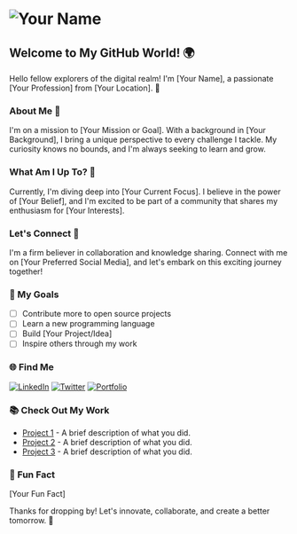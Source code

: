 <!-- Hey there, curious minds! 👋 -->

# ![Your Name](https://your-profile-image-url-here.jpg) 
## Welcome to My GitHub World! 🌍

Hello fellow explorers of the digital realm! I'm [Your Name], a passionate [Your Profession] from [Your Location]. 🚀

### About Me 🙌

I'm on a mission to [Your Mission or Goal]. With a background in [Your Background], I bring a unique perspective to every challenge I tackle. My curiosity knows no bounds, and I'm always seeking to learn and grow.

### What Am I Up To? 🌱

Currently, I'm diving deep into [Your Current Focus]. I believe in the power of [Your Belief], and I'm excited to be part of a community that shares my enthusiasm for [Your Interests].

### Let's Connect 🤝

I'm a firm believer in collaboration and knowledge sharing. Connect with me on [Your Preferred Social Media], and let's embark on this exciting journey together!

### 🚀 My Goals

- [ ] Contribute more to open source projects
- [ ] Learn a new programming language
- [ ] Build [Your Project/Idea]
- [ ] Inspire others through my work

### 🌐 Find Me

[![LinkedIn](https://img.shields.io/badge/LinkedIn-YourName-blue)](https://www.linkedin.com/in/yourname)
[![Twitter](https://img.shields.io/badge/Twitter-YourHandle-blue)](https://twitter.com/yourhandle)
[![Portfolio](https://img.shields.io/badge/Portfolio-YourWebsite-brightgreen)](https://yourwebsite.com)

### 📚 Check Out My Work

- [Project 1](link-to-project1) - A brief description of what you did.
- [Project 2](link-to-project2) - A brief description of what you did.
- [Project 3](link-to-project3) - A brief description of what you did.

### 🤖 Fun Fact

[Your Fun Fact]

Thanks for dropping by! Let's innovate, collaborate, and create a better tomorrow. 🌟

